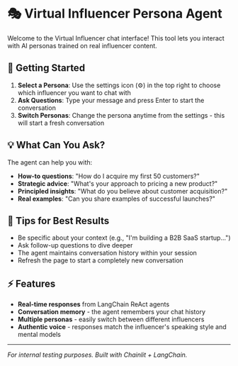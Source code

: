 # 🎭 Virtual Influencer Persona Agent

Welcome to the Virtual Influencer chat interface! This tool lets you interact with AI personas trained on real influencer content.

## 🚀 Getting Started

1. **Select a Persona**: Use the settings icon (⚙️) in the top right to choose which influencer you want to chat with
2. **Ask Questions**: Type your message and press Enter to start the conversation
3. **Switch Personas**: Change the persona anytime from the settings - this will start a fresh conversation

## 💡 What Can You Ask?

The agent can help you with:
- **How-to questions**: "How do I acquire my first 50 customers?"
- **Strategic advice**: "What's your approach to pricing a new product?"
- **Principled insights**: "What do you believe about customer acquisition?"
- **Real examples**: "Can you share examples of successful launches?"

## 🎯 Tips for Best Results

- Be specific about your context (e.g., "I'm building a B2B SaaS startup...")
- Ask follow-up questions to dive deeper
- The agent maintains conversation history within your session
- Refresh the page to start a completely new conversation

## ⚡ Features

- **Real-time responses** from LangChain ReAct agents
- **Conversation memory** - the agent remembers your chat history
- **Multiple personas** - easily switch between different influencers
- **Authentic voice** - responses match the influencer's speaking style and mental models

---

*For internal testing purposes. Built with Chainlit + LangChain.*